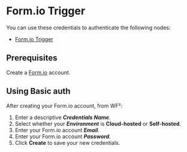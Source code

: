 # Form.io Trigger

You can use these credentials to authenticate the following nodes:

- [Form.io Trigger](/workflow/integrations/trigger-nodes/workflow-nodes-base.formIoTrigger/)

## Prerequisites

Create a [Form.io](https://www.form.io/) account.

## Using Basic auth

After creating your Form.io account, from WF²:

1. Enter a descriptive ***Credentials Name***.
2. Select whether your ***Environment*** is **Cloud-hosted** or **Self-hosted**.
3. Enter your Form.io account ***Email***.
4. Enter your Form.io account ***Password***.
5. Click **Create** to save your new credentials.
